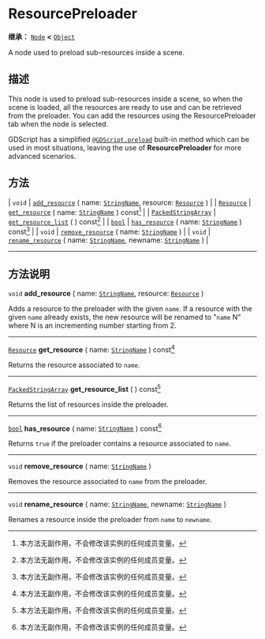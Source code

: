 <!-- ⚠ 请勿编辑本文件 ⚠ -->
<!-- 本文档使用脚本从 WeDot 引擎源码仓库生成。 -->
<!-- 生成脚本：https://github.com/WeDot-Engine/WeDot/tree/4.3/doc/tools/make_md.py； -->
<!-- 原文件：https://github.com/WeDot-Engine/WeDot/tree/4.3/doc/classes/ResourcePreloader.xml。 -->

<div id="_class_resourcepreloader"></div>

# ResourcePreloader

**继承：** [`Node`](class_node.md) **<** [`Object`](class_object.md)

A node used to preload sub-resources inside a scene.

## 描述

This node is used to preload sub-resources inside a scene, so when the scene is loaded, all the resources are ready to use and can be retrieved from the preloader. You can add the resources using the ResourcePreloader tab when the node is selected.

GDScript has a simplified [`@GDScript.preload`](#class_@gdscript_method_preload) built-in method which can be used in most situations, leaving the use of **ResourcePreloader** for more advanced scenarios.

## 方法

| `void`                                            | [`add_resource`](#class_resourcepreloader_method_add_resource) ( name: [`StringName`](class_stringname.md), resource: [`Resource`](class_resource.md) )          |
| [`Resource`](class_resource.md)                   | [`get_resource`](#class_resourcepreloader_method_get_resource) ( name: [`StringName`](class_stringname.md) ) const[^const]                                       |
| [`PackedStringArray`](class_packedstringarray.md) | [`get_resource_list`](#class_resourcepreloader_method_get_resource_list) ( ) const[^const]                                                                       |
| [`bool`](class_bool.md)                           | [`has_resource`](#class_resourcepreloader_method_has_resource) ( name: [`StringName`](class_stringname.md) ) const[^const]                                       |
| `void`                                            | [`remove_resource`](#class_resourcepreloader_method_remove_resource) ( name: [`StringName`](class_stringname.md) )                                               |
| `void`                                            | [`rename_resource`](#class_resourcepreloader_method_rename_resource) ( name: [`StringName`](class_stringname.md), newname: [`StringName`](class_stringname.md) ) |

<!-- rst-class:: classref-section-separator -->

---

## 方法说明

<div id="_class_resourcepreloader_method_add_resource"></div>

`void` **add_resource** ( name: [`StringName`](class_stringname.md), resource: [`Resource`](class_resource.md) )<div id="class_resourcepreloader_method_add_resource"></div>

Adds a resource to the preloader with the given `name`. If a resource with the given `name` already exists, the new resource will be renamed to "`name` N" where N is an incrementing number starting from 2.

<!-- rst-class:: classref-item-separator -->

---

<div id="_class_resourcepreloader_method_get_resource"></div>

[`Resource`](class_resource.md) **get_resource** ( name: [`StringName`](class_stringname.md) ) const[^const]<div id="class_resourcepreloader_method_get_resource"></div>

Returns the resource associated to `name`.

<!-- rst-class:: classref-item-separator -->

---

<div id="_class_resourcepreloader_method_get_resource_list"></div>

[`PackedStringArray`](class_packedstringarray.md) **get_resource_list** ( ) const[^const]<div id="class_resourcepreloader_method_get_resource_list"></div>

Returns the list of resources inside the preloader.

<!-- rst-class:: classref-item-separator -->

---

<div id="_class_resourcepreloader_method_has_resource"></div>

[`bool`](class_bool.md) **has_resource** ( name: [`StringName`](class_stringname.md) ) const[^const]<div id="class_resourcepreloader_method_has_resource"></div>

Returns `true` if the preloader contains a resource associated to `name`.

<!-- rst-class:: classref-item-separator -->

---

<div id="_class_resourcepreloader_method_remove_resource"></div>

`void` **remove_resource** ( name: [`StringName`](class_stringname.md) )<div id="class_resourcepreloader_method_remove_resource"></div>

Removes the resource associated to `name` from the preloader.

<!-- rst-class:: classref-item-separator -->

---

<div id="_class_resourcepreloader_method_rename_resource"></div>

`void` **rename_resource** ( name: [`StringName`](class_stringname.md), newname: [`StringName`](class_stringname.md) )<div id="class_resourcepreloader_method_rename_resource"></div>

Renames a resource inside the preloader from `name` to `newname`.

[^virtual]: 本方法通常需要用户覆盖才能生效。
[^const]: 本方法无副作用，不会修改该实例的任何成员变量。
[^vararg]: 本方法除了能接受在此处描述的参数外，还能够继续接受任意数量的参数。
[^constructor]: 本方法用于构造某个类型。
[^static]: 调用本方法无需实例，可直接使用类名进行调用。
[^operator]: 本方法描述的是使用本类型作为左操作数的有效运算符。
[^bitfield]: 这个值是由下列位标志构成位掩码的整数。
[^void]: 无返回值。
